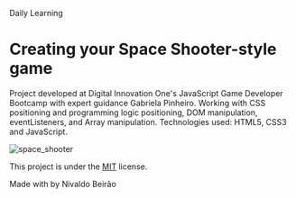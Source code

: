 Daily Learning

# Creating your Space Shooter-style game

Project developed at Digital Innovation One's JavaScript Game Developer Bootcamp with expert guidance Gabriela Pinheiro. Working with CSS positioning and programming logic positioning, DOM manipulation, eventListeners, and Array manipulation.
Technologies used: HTML5, CSS3 and JavaScript.

![space_shooter](https://user-images.githubusercontent.com/95108889/161843793-5a44f10b-7775-4cdf-b120-6a1c2cf93f5e.png)

This project is under the [MIT](./LICENSE) license.

Made with by Nivaldo Beirão
